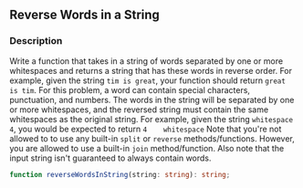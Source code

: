 ## Reverse Words in a String

### Description

Write a function that takes in a string of words separated by one or more whitespaces and returns a string that has these words in reverse order. For example, given the string `tim is great`, your function should return `great is tim`.
For this problem, a word can contain special characters, punctuation, and numbers. The words in the string will be separated by one or more whitespaces, and the reversed string must contain the same whitespaces as the original string. For example, given the string `whitespace    4`, you would be expected to return `4    whitespace`
Note that you're not allowed to to use any built-in `split` or `reverse` methods/functions. However, you are allowed to use a built-in `join` method/function.
Also note that the input string isn't guaranteed to always contain words.

```typescript
function reverseWordsInString(string: string): string;
```
